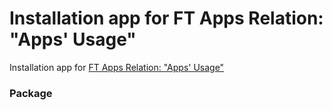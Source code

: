 # Installation app for FT Apps Relation: "Apps' Usage"
Installation app for [FT Apps Relation: "Apps' Usage"](ft-rel-appsusage.md)

### Package